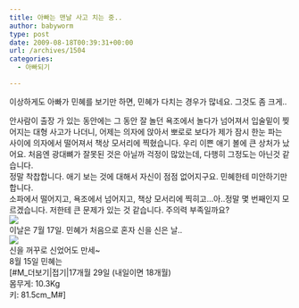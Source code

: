 ```yaml
---
title: 아빠는 맨날 사고 치는 중..
author: babyworm
type: post
date: 2009-08-18T00:39:31+00:00
url: /archives/1504
categories:
  - 아빠되기

---
```

이상하게도 아빠가 민혜를 보기만 하면, 민혜가 다치는 경우가 많네요. 그것도 좀 크게..

<div>
</div>

<div>
  안사람이 출장 가 있는 동안에는 그 동안 잘 놀던 욕조에서 놀다가 넘어져서 입술밑이 찢어지는 대형 사고가 나더니, 어제는 의자에 앉아서 뽀로로 보다가 제가 잠시 한눈 파는 사이에 의자에서 떨어져서 책상 모서리에 찍혔습니다. 우리 이쁜 애기 볼에 큰 상처가 났어요. 처음엔 광대뼈가 잘못된 것은 아닐까 걱정이 많았는데, 다행히 그정도는 아닌것 같습니다.&nbsp;
</div>

<div>
  정말 착찹합니다. 애기 보는 것에 대해서 자신이 점점 없어지구요. 민혜한테 미안하기만 합니다.&nbsp;
</div>

<div>
</div>

<div>
  소파에서 떨어지고, 욕조에서 넘어지고, 책상 모서리에 찍히고&#8230;아..정말 몇 번째인지 모르겠습니다. 저한테 큰 문제가 있는 것 같습니다. 주의력 부족일까요?&nbsp;
</div>

<div>
</div>

<div>
</div>

<div>
  <a href="http://picasaweb.google.co.kr/lh/photo/6r_Z1gPrJ7QeOKon88XMtw?authkey=Gv1sRgCJ6mzMbQl-ilQQ&feat=embedwebsite"><img decoding="async" src="https://i0.wp.com/lh4.ggpht.com/_21F8AiqPShY/Smr96S9Q8yI/AAAAAAAAGF8/V0RCLYL_uFE/s800/DSC_5356.JPG?w=625" data-recalc-dims="1" /></a><br /> 이날은 7월 17일. 민혜가 처음으로 혼자 신을 신은 날..&nbsp;
</div>

<div>
</div>

<div>
  <a href="http://picasaweb.google.co.kr/lh/photo/NtHe-9zg4ST3vny77b5LeQ?authkey=Gv1sRgCJ6mzMbQl-ilQQ&feat=embedwebsite"><img decoding="async" src="https://i0.wp.com/lh3.ggpht.com/_21F8AiqPShY/Smr96iHmB9I/AAAAAAAAGGA/a6btJp994T0/s800/DSC_5358.JPG?w=625" data-recalc-dims="1" /></a><br /> 신을 꺼꾸로 신었어도 만세~
</div>

<div>
</div>

<div>
</div>

<div>
  8월 15일 민혜는
</div>

<div>
  [#M_더보기|접기|17개월 29일 (내일이면 18개월)<br /> 몸무게: 10.3Kg<br /> 키: 81.5cm_M#]
</div>